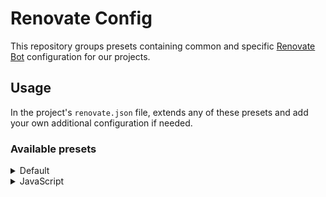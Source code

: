 # Renovate Config

This repository groups presets containing common and specific [Renovate Bot](https://docs.renovatebot.com/config-presets/#github-hosted-presets) configuration for our projects.

## Usage

In the project's `renovate.json` file, extends any of these presets and add your own additional configuration if needed.

### Available presets

<details>
  <summary>Default</summary><br>

<p>Uses the [config:base](https://docs.renovatebot.com/presets-config/#configbase) preset and enables the following:</p>

<ul>
<li>PRs are scheduled to be created every Monday before 3am (UTC), four at the time</li>
<li>Stale PRs are automatically rebased</li>
<li>`chore({depType})` (e.g. `chore(dev-deps)`) is used for PR titles and commit messages</li>
</ul>

```json
{
  "extends": ["github>gr4vy/renovate-config"]
}
```

</details>

<details>
  <summary>JavaScript</summary><br>

<p>Uses the default preset and enables the following:</p>

<ul>
<li>Dependencies ranges are bumped (e.g. `^1.0.0 -> ^1.1.0`)</li>
<li>PRs are automatically assigned to <a href="https://github.com/orgs/gr4vy/teams/javascript-team">the JavaScript team</a> as reviewer</li>
<li>Special security PRs are created for vulnerabilities in root packages</li>
<li>Development dependencies are labelled with `patch` and automerged</li>
<li>Production dependencies are labelled with `minor`</li>
<li>Resolutions and major dependency updates are disabled</li>
<li>`eslint` updates are grouped</li>
</ul>

```json
{
  "extends": ["github>gr4vy/renovate-config:javascript"]
}
```

</details>
